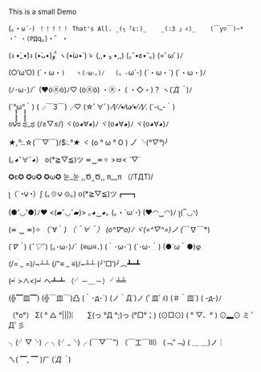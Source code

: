 This is a small Demo 


(｡・`ω´･) ！！！！！ That's All.
_(┐「ε:)_    _(:3 」∠)_    (￣y▽￣)~* ・゜・(PД`q｡)・゜・

(ง •̀_•́)ง   (•̀ᴗ•́)و ̑̑  ヽ(•̀ω•́ )ゝ  (,,• ₃ •,,)   (｡˘•ε•˘｡)   (=ﾟωﾟ)ﾉ

(○’ω’○)   (´・ω・`)   ヽ(･ω･｡)ﾉ   (。-`ω´-)   (´・ω・`)  (´・ω・)ﾉ

(ﾉ･ω･)ﾉﾞ  (♥ó㉨ò)ﾉ♡    (ó㉨ò)    ・㉨・  ( ・◇・)？  ヽ(*´Д｀*)ﾉ

(´°̥̥̥̥̥̥̥̥ω°̥̥̥̥̥̥̥̥｀)    (╭￣3￣)╭♡    (☆ﾟ∀ﾟ)    ⁄(⁄ ⁄•⁄ω⁄•⁄ ⁄)⁄.    (´-ι_-｀)
 
 ಠ౪ಠ     ಥ_ಥ   (/≥▽≤/)   ヾ(o◕∀◕)ﾉ ヾ(o◕∀◕)ﾉ ヾ(o◕∀◕)ﾉ

   *★,°*:.☆\(￣▽￣)/$:*.°★*    ヾ (o ° ω ° O ) ノ゙  ╰(*°▽°*)╯    

(｡◕ˇ∀ˇ◕） o(*≧▽≦)ツ    ≖‿≖✧     >ㅂ<   ˋ▽ˊ      

 ✪ε✪  ✪υ✪  ✪ω✪   눈_눈   ,,Ծ‸Ծ,,     π__π     （/TДT)/         

ʅ（´◔౪◔）ʃ     (｡☉౪ ⊙｡)   o(*≧▽≦)ツ┏━┓

(●'◡'●)ﾉ♥     <(▰˘◡˘▰)>    ｡◕‿◕｡     (｡・`ω´･)    (♥◠‿◠)ﾉ  ʅ(‾◡◝) 

(≖ ‿ ≖)✧   （´∀｀*)   （＾∀＾）  (o^∇^o)ﾉ   ヾ(=^▽^=)ノ   (*￣∇￣*)

(*´∇｀*)      (*ﾟ▽ﾟ*)    (｡･ω･)ﾉﾞ     (≡ω≡．)   (｀･ω･´)   (´･ω･｀)   (●´ω｀●)φ                  

(/= _ =)/~┴┴      (/"≡ _ ≡)/~┴┴        (╯‵□′)╯︵┻━┻        

(┙>∧<)┙へ┻┻     （╯－＿－）╯╧╧               

(╬▔皿▔)      (╬￣皿￣)凸      (｀･д･´)     (ノ｀Д´)ノ      (ﾟ皿ﾟﾒ)    (＃｀皿´)   ( -д-)ﾉ         
 
（°ο°）     Σ( ° △ °|||)︴　  ∑(っ °Д °;)っ     (°□°；)       (⊙□⊙)     ( ° ▽、° )     ⊙▂⊙     ミ ﾟДﾟ彡         

╮(╯▽╰)╭         ╮(╯_╰)╭        (￣▽￣")          （￣工￣lll）      (﹁"﹁)          ( ＿ ＿)ノ｜

ㄟ( ▔, ▔ )ㄏ           (*´Д｀*)   
